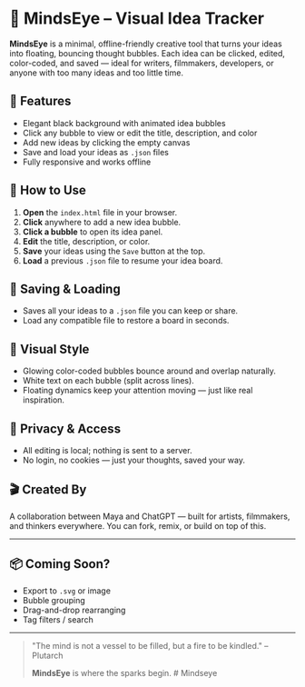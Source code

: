 # 🧠 MindsEye – Visual Idea Tracker

**MindsEye** is a minimal, offline-friendly creative tool that turns your ideas into floating, bouncing thought bubbles. Each idea can be clicked, edited, color-coded, and saved — ideal for writers, filmmakers, developers, or anyone with too many ideas and too little time.

## 🌟 Features

- Elegant black background with animated idea bubbles
- Click any bubble to view or edit the title, description, and color
- Add new ideas by clicking the empty canvas
- Save and load your ideas as `.json` files
- Fully responsive and works offline

## 🔧 How to Use

1. **Open** the `index.html` file in your browser.
2. **Click** anywhere to add a new idea bubble.
3. **Click a bubble** to open its idea panel.
4. **Edit** the title, description, or color.
5. **Save** your ideas using the `Save` button at the top.
6. **Load** a previous `.json` file to resume your idea board.

## 💾 Saving & Loading

- Saves all your ideas to a `.json` file you can keep or share.
- Load any compatible file to restore a board in seconds.

## 🎨 Visual Style

- Glowing color-coded bubbles bounce around and overlap naturally.
- White text on each bubble (split across lines).
- Floating dynamics keep your attention moving — just like real inspiration.

## 🔐 Privacy & Access

- All editing is local; nothing is sent to a server.
- No login, no cookies — just your thoughts, saved your way.

## 🎬 Created By

A collaboration between Maya and ChatGPT — built for artists, filmmakers, and thinkers everywhere. You can fork, remix, or build on top of this.

---

## 📦 Coming Soon?

- Export to `.svg` or image
- Bubble grouping
- Drag-and-drop rearranging
- Tag filters / search

---

> "The mind is not a vessel to be filled, but a fire to be kindled." – Plutarch  
>
> **MindsEye** is where the sparks begin. # Mindseye
